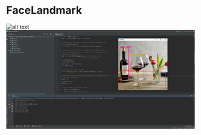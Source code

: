 # FaceLandmark

![alt text](https://github.com/antonanufriev/FaceLandmark/blob/master/5.png)
![alt text](https://github.com/antonanufriev/FaceLandmark/blob/master/4.png)
